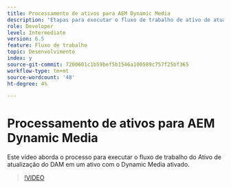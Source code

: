 ```yaml
---
title: Processamento de ativos para AEM Dynamic Media
description: 'Etapas para executar o fluxo de trabalho de ativo de atualização do DAM em um ativo com o Dynamic Media ativado.  '
role: Developer
level: Intermediate
version: 6.5
feature: Fluxo de trabalho
topic: Desenvolvimento
index: y
source-git-commit: 7200601c1b59bef5b1546a100589c757f25bf365
workflow-type: tm+mt
source-wordcount: '48'
ht-degree: 4%

---
```



# Processamento de ativos para AEM Dynamic Media

Este vídeo aborda o processo para executar o fluxo de trabalho do Ativo de atualização do DAM em um ativo com o Dynamic Media ativado.

>[!VIDEO](https://video.tv.adobe.com/v/335456?quality=9&learn=on)
